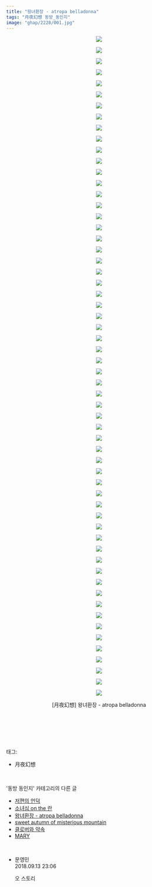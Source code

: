 ```yaml
---
title: "왕녀환장 - atropa belladonna"
tags: "月夜幻想 동방_동인지"
image: "ghap/2228/001.jpg"
---
```

<div class="article">
<p style="text-align: center; clear: none; float: none;"><img src="{{ site.nasurl }}/ghap/2228/001.jpg"/></p>
<p style="text-align: center; clear: none; float: none;"><img src="{{ site.nasurl }}/ghap/2228/002.jpg"/></p>
<p style="text-align: center; clear: none; float: none;"><img src="{{ site.nasurl }}/ghap/2228/003.jpg"/></p>
<p style="text-align: center; clear: none; float: none;"><img src="{{ site.nasurl }}/ghap/2228/004.jpg"/></p>
<p style="text-align: center; clear: none; float: none;"><img src="{{ site.nasurl }}/ghap/2228/005.jpg"/></p>
<p style="text-align: center; clear: none; float: none;"><img src="{{ site.nasurl }}/ghap/2228/006.jpg"/></p>
<p style="text-align: center; clear: none; float: none;"><img src="{{ site.nasurl }}/ghap/2228/007.jpg"/></p>
<p style="text-align: center; clear: none; float: none;"><img src="{{ site.nasurl }}/ghap/2228/008.jpg"/></p>
<p style="text-align: center; clear: none; float: none;"><img src="{{ site.nasurl }}/ghap/2228/009.jpg"/></p>
<p style="text-align: center; clear: none; float: none;"><img src="{{ site.nasurl }}/ghap/2228/010.jpg"/></p>
<p style="text-align: center; clear: none; float: none;"><img src="{{ site.nasurl }}/ghap/2228/011.jpg"/></p>
<p style="text-align: center; clear: none; float: none;"><img src="{{ site.nasurl }}/ghap/2228/012.jpg"/></p>
<p style="text-align: center; clear: none; float: none;"><img src="{{ site.nasurl }}/ghap/2228/013.jpg"/></p>
<p style="text-align: center; clear: none; float: none;"><img src="{{ site.nasurl }}/ghap/2228/014.jpg"/></p>
<p style="text-align: center; clear: none; float: none;"><img src="{{ site.nasurl }}/ghap/2228/015.jpg"/></p>
<p style="text-align: center; clear: none; float: none;"><img src="{{ site.nasurl }}/ghap/2228/016.jpg"/></p>
<p style="text-align: center; clear: none; float: none;"><img src="{{ site.nasurl }}/ghap/2228/017.jpg"/></p>
<p style="text-align: center; clear: none; float: none;"><img src="{{ site.nasurl }}/ghap/2228/018.jpg"/></p>
<p style="text-align: center; clear: none; float: none;"><img src="{{ site.nasurl }}/ghap/2228/019.jpg"/></p>
<p style="text-align: center; clear: none; float: none;"><img src="{{ site.nasurl }}/ghap/2228/020.jpg"/></p>
<p style="text-align: center; clear: none; float: none;"><img src="{{ site.nasurl }}/ghap/2228/021.jpg"/></p>
<p style="text-align: center; clear: none; float: none;"><img src="{{ site.nasurl }}/ghap/2228/022.jpg"/></p>
<p style="text-align: center; clear: none; float: none;"><img src="{{ site.nasurl }}/ghap/2228/023.jpg"/></p>
<p style="text-align: center; clear: none; float: none;"><img src="{{ site.nasurl }}/ghap/2228/024.jpg"/></p>
<p style="text-align: center; clear: none; float: none;"><img src="{{ site.nasurl }}/ghap/2228/025.jpg"/></p>
<p style="text-align: center; clear: none; float: none;"><img src="{{ site.nasurl }}/ghap/2228/026.jpg"/></p>
<p style="text-align: center; clear: none; float: none;"><img src="{{ site.nasurl }}/ghap/2228/027.jpg"/></p>
<p style="text-align: center; clear: none; float: none;"><img src="{{ site.nasurl }}/ghap/2228/028.jpg"/></p>
<p style="text-align: center; clear: none; float: none;"><img src="{{ site.nasurl }}/ghap/2228/029.jpg"/></p>
<p style="text-align: center; clear: none; float: none;"><img src="{{ site.nasurl }}/ghap/2228/030.jpg"/></p>
<p style="text-align: center; clear: none; float: none;"><img src="{{ site.nasurl }}/ghap/2228/031.jpg"/></p>
<p style="text-align: center; clear: none; float: none;"><img src="{{ site.nasurl }}/ghap/2228/032.jpg"/></p>
<p style="text-align: center; clear: none; float: none;"><img src="{{ site.nasurl }}/ghap/2228/033.jpg"/></p>
<p style="text-align: center; clear: none; float: none;"><img src="{{ site.nasurl }}/ghap/2228/034.jpg"/></p>
<p style="text-align: center; clear: none; float: none;"><img src="{{ site.nasurl }}/ghap/2228/035.jpg"/></p>
<p style="text-align: center; clear: none; float: none;"><img src="{{ site.nasurl }}/ghap/2228/036.jpg"/></p>
<p style="text-align: center; clear: none; float: none;"><img src="{{ site.nasurl }}/ghap/2228/037.jpg"/></p>
<p style="text-align: center; clear: none; float: none;"><img src="{{ site.nasurl }}/ghap/2228/038.jpg"/></p>
<p style="text-align: center; clear: none; float: none;"><img src="{{ site.nasurl }}/ghap/2228/039.jpg"/></p>
<p style="text-align: center; clear: none; float: none;"><img src="{{ site.nasurl }}/ghap/2228/040.jpg"/></p>
<p style="text-align: center; clear: none; float: none;"><img src="{{ site.nasurl }}/ghap/2228/041.jpg"/></p>
<p style="text-align: center; clear: none; float: none;"><img src="{{ site.nasurl }}/ghap/2228/042.jpg"/></p>
<p style="text-align: center; clear: none; float: none;"><img src="{{ site.nasurl }}/ghap/2228/043.jpg"/></p>
<p style="text-align: center; clear: none; float: none;"><img src="{{ site.nasurl }}/ghap/2228/044.jpg"/></p>
<p style="text-align: center; clear: none; float: none;"><img src="{{ site.nasurl }}/ghap/2228/045.jpg"/></p>
<p style="text-align: center; clear: none; float: none;"><img src="{{ site.nasurl }}/ghap/2228/046.jpg"/></p>
<p style="text-align: center; clear: none; float: none;"><img src="{{ site.nasurl }}/ghap/2228/047.jpg"/></p>
<p style="text-align: center; clear: none; float: none;"><img src="{{ site.nasurl }}/ghap/2228/048.jpg"/></p>
<p style="text-align: center; clear: none; float: none;"><img src="{{ site.nasurl }}/ghap/2228/049.jpg"/></p>
<p style="text-align: center; clear: none; float: none;"><img src="{{ site.nasurl }}/ghap/2228/050.jpg"/></p>
<p style="text-align: center; clear: none; float: none;"><img src="{{ site.nasurl }}/ghap/2228/051.jpg"/></p>
<p style="text-align: center; clear: none; float: none;"><img src="{{ site.nasurl }}/ghap/2228/052.jpg"/></p>
<p style="text-align: center; clear: none; float: none;"><img src="{{ site.nasurl }}/ghap/2228/053.jpg"/></p>
<p style="text-align: center; clear: none; float: none;"><img src="{{ site.nasurl }}/ghap/2228/054.jpg"/></p>
<p style="text-align: center; clear: none; float: none;"><img src="{{ site.nasurl }}/ghap/2228/055.jpg"/></p>
<p style="text-align: center; clear: none; float: none;"><img src="{{ site.nasurl }}/ghap/2228/056.jpg"/></p>
<p style="text-align: center; clear: none; float: none;"><img src="{{ site.nasurl }}/ghap/2228/057.jpg"/></p>
<p style="text-align: center; clear: none; float: none;"><img src="{{ site.nasurl }}/ghap/2228/058.jpg"/></p>
<p style="text-align: center; clear: none; float: none;"><img src="{{ site.nasurl }}/ghap/2228/059.jpg"/></p>
<p style="text-align: center; clear: none; float: none;"><img src="{{ site.nasurl }}/ghap/2228/060.jpg"/></p>
<p style="text-align: center; clear: none; float: none;">[月夜幻想] 왕녀환장 - atropa belladonna</p>
<p style="text-align: center; clear: none; float: none;"><br/></p>
<p><br/></p>
</div><br/>
<div class="tagTrail">
<p>태그: </p>
<ul>
<li>月夜幻想</li>
</ul>
</div><br/>
<div class="another">
<p>'동방 동인지' 카테고리의 다른 글</p>
<ul>
<li><a href="/2016-09-19-ghap_2230">저편의 언덕</a></li>
<li><a href="/2016-09-19-ghap_2229">소녀심 on the 란</a></li>
<li><a href="/2016-09-19-ghap_2228">왕녀환장 - atropa belladonna</a></li>
<li><a href="/2016-09-19-ghap_2226">sweet autumn of misterious mountain</a></li>
<li><a href="/2016-09-19-ghap_2225">클로버와 약속</a></li>
<li><a href="/2016-09-19-ghap_2224">MARY</a></li>
</ul>
</div><br/>
<div class="cb_module cb_fluid">
<div class="cb_wrt cb_profile">
<div class="comment">
<ul>
<li class="cb_thumb_off" id="comment15332038">
<div class="cb_comment_area">
<div class="cb_info_area">
<div class="cb_section">
<span class="cb_nick_name">문영민</span>
</div>
<div class="cb_section">
<span class="cb_date">2018.09.13 23:06 </span>
</div>
</div>
<div class="cb_dsc_comment">
<p class="cb_dsc">
											오 스토리
										</p>
</div>
</div></li>
</ul>
</div>
</div><!-- commentList close -->
</div><br/>
